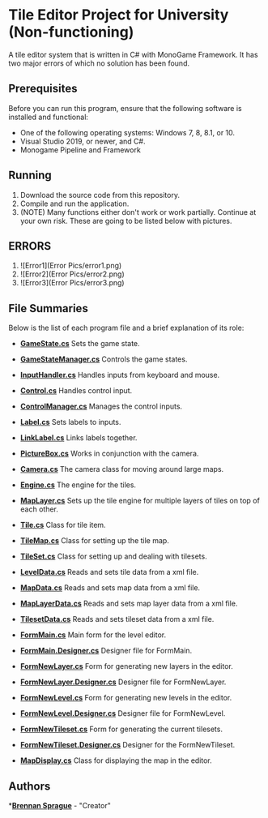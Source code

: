 # Tile Editor Project for University (Non-functioning)
A tile editor system that is written in C# with MonoGame Framework. It has two major errors of which no solution has been found. 

## Prerequisites
Before you can run this program, ensure that the following software is installed and functional:
* One of the following operating systems: Windows 7, 8, 8.1, or 10.
* Visual Studio 2019, or newer, and C#.
* Monogame Pipeline and Framework

## Running
1. Download the source code from this repository.
2. Compile and run the application.
3. (NOTE) Many functions either don't work or work partially. Continue at your own risk. These are going to be listed below with pictures.

## ERRORS
1. ![Error1](Error Pics/error1.png)
2. ![Error2](Error Pics/error2.png)
3. ![Error3](Error Pics/error3.png)

## File Summaries
Below is the list of each program file and a brief explanation of its role:
* [__GameState.cs__](MGRpgLibrary/GameState.cs) Sets the game state.
* [__GameStateManager.cs__](MGRpgLibrary/GameStateManager.cs) Controls the game states.

* [__InputHandler.cs__](MGRpgLibrary/InputHandler.cs) Handles inputs from keyboard and mouse.

* [__Control.cs__](MGRpgLibrary/Controls/Control.cs) Handles control input.
* [__ControlManager.cs__](MGRpgLibrary/Controls/ControlManager.cs) Manages the control inputs.
* [__Label.cs__](MGRpgLibrary/Controls/Label.cs) Sets labels to inputs.
* [__LinkLabel.cs__](MGRpgLibrary/Controls/LinkLabel.cs) Links labels together.
* [__PictureBox.cs__](MGRpgLibrary/Controls/PictureBox.cs) Works in conjunction with the camera.

* [__Camera.cs__](MGRpgLibrary/TileEngine/Camera.cs) The camera class for moving around large maps.
* [__Engine.cs__](MGRpgLibrary/TileEngine/Engine.cs) The engine for the tiles.
* [__MapLayer.cs__](MGRpgLibrary/TileEngine/MapLayer.cs) Sets up the tile engine for multiple layers of tiles on top of each other.
* [__Tile.cs__](MGRpgLibrary/TileEngine/Tile.cs) Class for tile item.
* [__TileMap.cs__](MGRpgLibrary/TileEngine/TileMap.cs) Class for setting up the tile map.
* [__TileSet.cs__](MGRpgLibrary/TileEngine/TileSet.cs) Class for setting up and dealing with tilesets.

* [__LevelData.cs__](RpgLibrary/WorldClasses/LevelData.cs) Reads and sets tile data from a xml file.
* [__MapData.cs__](RpgLibrary/WorldClasses/MapData.cs) Reads and sets map data from a xml file.
* [__MapLayerData.cs__](RpgLibrary/WorldClasses/MapLayerData.cs) Reads and sets map layer data from a xml file.
* [__TilesetData.cs__](RpgLibrary/WorldClasses/TilesetData.cs) Reads and sets tileset data from a xml file.

* [__FormMain.cs__](XLevelEditor/FormMain.cs) Main form for the level editor.
* [__FormMain.Designer.cs__](XLevelEditor/FormMain.Designer.cs) Designer file for FormMain.
* [__FormNewLayer.cs__](XLevelEditor/FormNewLayer.cs) Form for generating new layers in the editor.
* [__FormNewLayer.Designer.cs__](XLevelEditor/FormNewLayer.Designer.cs) Designer file for FormNewLayer.
* [__FormNewLevel.cs__](XLevelEditor/FormNewLevel.cs) Form for generating new levels in the editor.
* [__FormNewLevel.Designer.cs__](XLevelEditor/FormNewLevel.Designer.cs) Designer file for FormNewLevel.
* [__FormNewTileset.cs__](XLevelEditor/FormNewTileset.cs) Form for generating the current tilesets.
* [__FormNewTileset.Designer.cs__](XLevelEditor/FormNewTileset.Designer.cs) Designer for the FormNewTileset.
* [__MapDisplay.cs__](XLevelEditor/MapDisplay.cs) Class for displaying the map in the editor.

## Authors
*[**Brennan Sprague**](https://github.com/b-Sprague) - "Creator"
